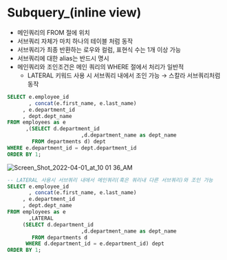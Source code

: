 # Subquery_(inline view)

- 메인쿼리의 FROM 절에 위치
- 서브쿼리 자체가 마치 하나의 테이블 처럼 동작
- 서브쿼리가 최종 반환하는 로우와 컬럼, 표현식 수는 1개 이상 가능
- 서브쿼리에 대한 alias는 반드시 명시
- 메인쿼리와 조인조건은 메인 쿼리의 WHERE 절에서 처리가 일반적
    - LATERAL 키워드 사용 시 서브쿼리 내에서 조인 가능 → 스칼라 서브쿼리처럼 동작
    

```sql
SELECT e.employee_id
	   , concat(e.first_name, e.last_name)
     , e.department_id
     , dept.dept_name
FROM employees as e
	  ,(SELECT d.department_id
						,d.department_name as dept_name
	    FROM departments d) dept
WHERE e.department_id = dept.department_id
ORDER BY 1;
```

![Screen_Shot_2022-04-01_at_10 01 36_AM](https://user-images.githubusercontent.com/54128055/161455087-2f0706e7-346c-40df-b1d6-3b5a14dddb8e.png)

```sql
-- LATERAL 사용시 서브쿼리 내에서 메인쿼리(혹은 쿼리내 다른 서브쿼리)와 조인 가능
SELECT e.employee_id
	   , concat(e.first_name, e.last_name)
     , e.department_id
     , dept.dept_name
FROM employees as e
	   ,LATERAL
     (SELECT d.department_id
						,d.department_name as dept_name
	    FROM departments d
      WHERE d.department_id = e.department_id) dept
ORDER BY 1;
```
